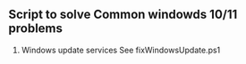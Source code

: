## Script to solve Common windowds 10/11 problems

1. Windows update services
   See fixWindowsUpdate.ps1
